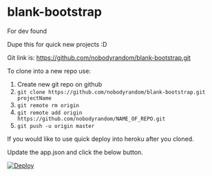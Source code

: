 # blank-bootstrap
For dev found

Dupe this for quick new projects :D

Git link is: https://github.com/nobodyrandom/blank-bootstrap.git

To clone into a new repo use:

1. Create new git repo on github
2. `git clone https://github.com/nobodyrandom/blank-bootstrap.git projectName`
3. `git remote rm origin`
4. `git remote add origin https://github.com/nobodyrandom/NAME_OF_REPO.git`
5. `git push -u origin master`


If you would like to use quick deploy into heroku after you cloned.

Update the app.json and click the below button.

[![Deploy](https://www.herokucdn.com/deploy/button.svg)](https://heroku.com/deploy)